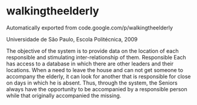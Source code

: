 # walkingtheelderly
Automatically exported from code.google.com/p/walkingtheelderly

Universidade de São Paulo, Escola Politécnica, 2009

The objective of the system is to provide data on the location of each responsible and stimulating inter-relationship of them. Responsible Each has access to a database in which there are other leaders and their locations. When a need to leave the house and can not get someone to accompany the elderly, it can look for another that is responsible for close on days in which he is absent. Thus, through the system, the Seniors always have the opportunity to be accompanied by a responsible person while that originally accompanied the missing.
